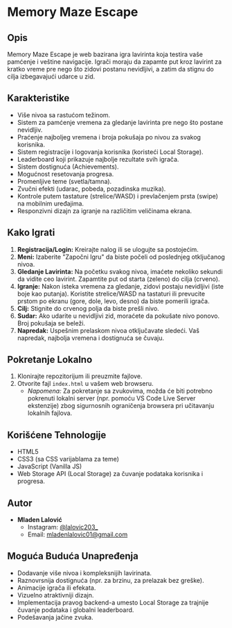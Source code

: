 # Memory Maze Escape

## Opis

Memory Maze Escape je web bazirana igra lavirinta koja testira vaše pamćenje i veštine navigacije. Igrači moraju da zapamte put kroz lavirint za kratko vreme pre nego što zidovi postanu nevidljivi, a zatim da stignu do cilja izbegavajući udarce u zid.

## Karakteristike

- Više nivoa sa rastućom težinom.
- Sistem za pamćenje vremena za gledanje lavirinta pre nego što postane nevidljiv.
- Praćenje najboljeg vremena i broja pokušaja po nivou za svakog korisnika.
- Sistem registracije i logovanja korisnika (koristeći Local Storage).
- Leaderboard koji prikazuje najbolje rezultate svih igrača.
- Sistem dostignuća (Achievements).
- Mogućnost resetovanja progresa.
- Promenljive teme (svetla/tamna).
- Zvučni efekti (udarac, pobeda, pozadinska muzika).
- Kontrole putem tastature (strelice/WASD) i prevlačenjem prsta (swipe) na mobilnim uređajima.
- Responzivni dizajn za igranje na različitim veličinama ekrana.

## Kako Igrati

1.  **Registracija/Login:** Kreirajte nalog ili se ulogujte sa postojećim.
2.  **Meni:** Izaberite "Započni Igru" da biste počeli od poslednjeg otključanog nivoa.
3.  **Gledanje Lavirinta:** Na početku svakog nivoa, imaćete nekoliko sekundi da vidite ceo lavirint. Zapamtite put od starta (zeleno) do cilja (crveno).
4.  **Igranje:** Nakon isteka vremena za gledanje, zidovi postaju nevidljivi (iste boje kao putanja). Koristite strelice/WASD na tastaturi ili prevucite prstom po ekranu (gore, dole, levo, desno) da biste pomerili igrača.
5.  **Cilj:** Stignite do crvenog polja da biste prešli nivo.
6.  **Sudar:** Ako udarite u nevidljivi zid, moraćete da pokušate nivo ponovo. Broj pokušaja se beleži.
7.  **Napredak:** Uspešnim prelaskom nivoa otključavate sledeći. Vaš napredak, najbolja vremena i dostignuća se čuvaju.

## Pokretanje Lokalno

1.  Klonirajte repozitorijum ili preuzmite fajlove.
2.  Otvorite fajl `index.html` u vašem web browseru.
    - _Napomena:_ Za pokretanje sa zvukovima, možda će biti potrebno pokrenuti lokalni server (npr. pomoću VS Code Live Server ekstenzije) zbog sigurnosnih ograničenja browsera pri učitavanju lokalnih fajlova.

## Korišćene Tehnologije

- HTML5
- CSS3 (sa CSS varijablama za teme)
- JavaScript (Vanilla JS)
- Web Storage API (Local Storage) za čuvanje podataka korisnika i progresa.

## Autor

- **Mladen Lalović**
  - Instagram: [@lalovic203\_](https://www.instagram.com/lalovic203_)
  - Email: mladenlalovic01@gmail.com

## Moguća Buduća Unapređenja

- Dodavanje više nivoa i kompleksnijih lavirinata.
- Raznovrsnija dostignuća (npr. za brzinu, za prelazak bez greške).
- Animacije igrača ili efekata.
- Vizuelno atraktivniji dizajn.
- Implementacija pravog backend-a umesto Local Storage za trajnije čuvanje podataka i globalni leaderboard.
- Podešavanja jačine zvuka.

